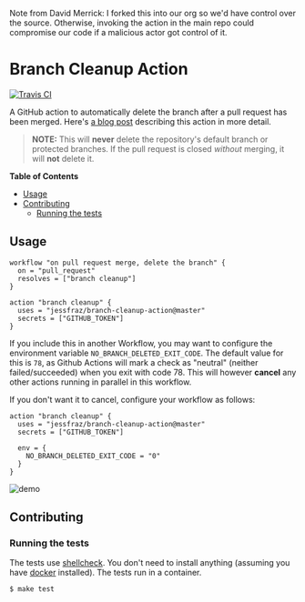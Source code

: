 Note from David Merrick: I forked this into our org so we'd have control over the source. Otherwise, invoking the action in the main repo could compromise our code if a malicious actor got control of it.

# Branch Cleanup Action

[![Travis CI](https://img.shields.io/travis/jessfraz/branch-cleanup-action.svg?style=for-the-badge)](https://travis-ci.org/jessfraz/branch-cleanup-action)

A GitHub action to automatically delete the branch after a pull request has been merged. Here's [a blog post](https://blog.jessfraz.com/post/the-life-of-a-github-action/) describing this action in more detail.

> **NOTE:** This will **never** delete the repository's default branch or protected branches. If the pull request is closed _without_ merging, it will **not** delete it.

**Table of Contents**

<!-- toc -->

- [Usage](#usage)
- [Contributing](#contributing)
  * [Running the tests](#running-the-tests)

<!-- tocstop -->

## Usage

```
workflow "on pull request merge, delete the branch" {
  on = "pull_request"
  resolves = ["branch cleanup"]
}

action "branch cleanup" {
  uses = "jessfraz/branch-cleanup-action@master"
  secrets = ["GITHUB_TOKEN"]
}
```

If you include this in another Workflow, you may want to configure the environment variable `NO_BRANCH_DELETED_EXIT_CODE`. The default value for this is `78`, as Github Actions will mark a check as "neutral" (neither failed/succeeded) when you exit with code 78. This will however **cancel** any other actions running in parallel in this workflow.

If you don't want it to cancel, configure your workflow as follows:

```
action "branch cleanup" {
  uses = "jessfraz/branch-cleanup-action@master"
  secrets = ["GITHUB_TOKEN"]

  env = {
    NO_BRANCH_DELETED_EXIT_CODE = "0"
  }
}
```

![demo](demo.png)

## Contributing

### Running the tests

The tests use [shellcheck](https://github.com/koalaman/shellcheck). You don't need to install anything (assuming you have [docker](https://www.docker.com) installed). The tests run in a container.

```console
$ make test
```
